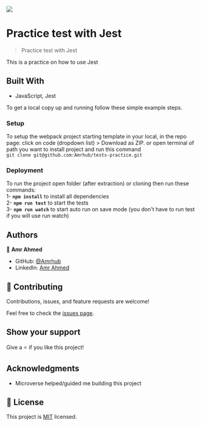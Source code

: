 ![](https://img.shields.io/badge/Microverse-blueviolet)

# Practice test with Jest

> Practice test with Jest

This is a practice on how to use Jest

## Built With

- JavaScript, Jest

To get a local copy up and running follow these simple example steps.

### Setup

To setup the webpack project starting template in your local, in the repo page:
click on code (dropdown list) > Download as ZIP.
or open terminal of path you want to install project and run this command <br>
`git clone git@github.com:Amrhub/tests-practice.git`

### Deployment

To run the project open folder (after extraction) or cloning then run these commands: <br>
1- **`npm install`** to install all dependencies <br>
2- **`npm run test`** to start the tests <br>
3- **`npm run watch`** to start auto run on save mode (you don't have to run test if you will use run watch)

## Authors

👤 **Amr Ahmed**

- GitHub: [@Amrhub](https://github.com/Amrhub/)
- LinkedIn: [Amr Ahmed](https://www.linkedin.com/in/amr-ahmed-655420191/)

## 🤝 Contributing

Contributions, issues, and feature requests are welcome!

Feel free to check the [issues page](../../issues/).

## Show your support

Give a ⭐️ if you like this project!

## Acknowledgments

- Microverse helped/guided me building this project

## 📝 License

This project is [MIT](./MIT.md) licensed.
